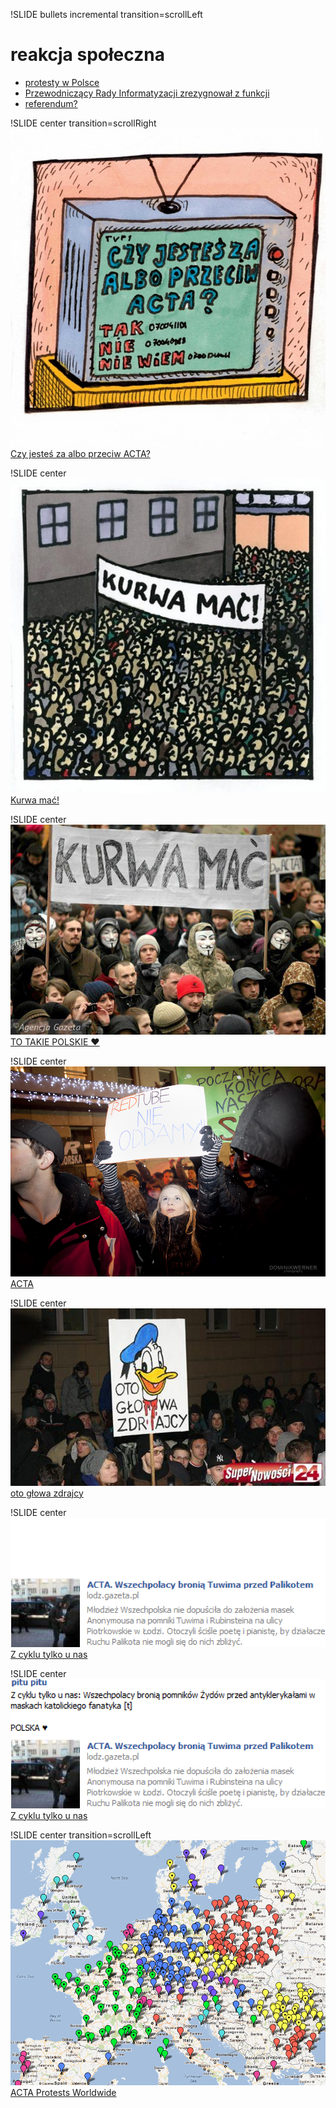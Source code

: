 !SLIDE bullets incremental transition=scrollLeft
# reakcja społeczna
* [protesty w Polsce](https://brama.elka.pw.edu.pl/pad/ro/r.OoefbSF3z8VIrIVU)
* [Przewodniczący Rady Informatyzacji zrezygnował z funkcji](http://prawo.vagla.pl/node/9643)
* [referendum?](http://www.tokfm.pl/blogi/artdom63/2012/01/acta__wyprowadzenie_ludzi_na_ulice_i_organizacja_referendum_jest_bledem_i_szkodzi)

!SLIDE center transition=scrollRight
![referendum](referendum.jpg)
[Czy jesteś za albo przeciw ACTA?](http://bumszakalaka.soup.io/post/229357869/Czy-jeste-za-albo-przeciw-ACTA)

!SLIDE center
![km1](km1.jpg)
[Kurwa mać!](http://raczkowski.soup.io/post/19373367/via-Przekroj-pl-galerie-Raczkowski)

!SLIDE center
![km2](km2.jpg)
[TO TAKIE POLSKIE ♥](http://lans.soup.io/post/226336356/TO-TAKIE-POLSKIE-3)

!SLIDE center
![redtube](redtube.jpg)
[ACTA](http://dominikwerner.blogspot.com/2012/01/acta2.html)

!SLIDE center
![Donald](donald.jpg)
[oto głowa zdrajcy](http://lllm.soup.io/post/226328577/Image)

!SLIDE center
![Tuwim 1](tuwim1.png)
[Z cyklu tylko u nas](https://www.facebook.com/pitupituonline/posts/350408751651116)

!SLIDE center
![Tuwim 2](tuwim2.png)
[Z cyklu tylko u nas](https://www.facebook.com/pitupituonline/posts/350408751651116)

!SLIDE center transition=scrollLeft
![protesty](protesty.png)
[ACTA Protests Worldwide](http://maps.google.com/maps/ms?ie=UTF8&oe=UTF8&msa=0&msid=212120558776447282985.0004b7b33e16f13c710c7)
